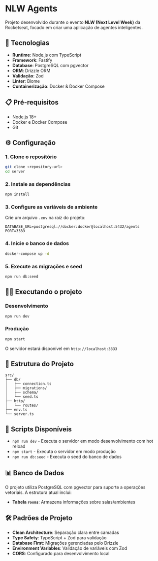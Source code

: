 # NLW Agents

Projeto desenvolvido durante o evento **NLW (Next Level Week)** da Rocketseat, focado em criar uma aplicação de agentes inteligentes.

## 🚀 Tecnologias

- **Runtime**: Node.js com TypeScript
- **Framework**: Fastify
- **Database**: PostgreSQL com pgvector
- **ORM**: Drizzle ORM
- **Validação**: Zod
- **Linter**: Biome
- **Containerização**: Docker & Docker Compose

## 📋 Pré-requisitos

- Node.js 18+
- Docker e Docker Compose
- Git

## ⚙️ Configuração

### 1. Clone o repositório
```bash
git clone <repository-url>
cd server
```

### 2. Instale as dependências
```bash
npm install
```

### 3. Configure as variáveis de ambiente
Crie um arquivo `.env` na raiz do projeto:
```env
DATABASE_URL=postgresql://docker:docker@localhost:5432/agents
PORT=3333
```

### 4. Inicie o banco de dados
```bash
docker-compose up -d
```

### 5. Execute as migrações e seed
```bash
npm run db:seed
```

## 🏃‍♂️ Executando o projeto

### Desenvolvimento
```bash
npm run dev
```

### Produção
```bash
npm start
```

O servidor estará disponível em `http://localhost:3333`

## 📁 Estrutura do Projeto

```
src/
├── db/
│   ├── connection.ts
│   ├── migrations/
│   ├── schema/
│   └── seed.ts
├── http/
│   └── routes/
├── env.ts
└── server.ts
```

## 🔧 Scripts Disponíveis

- `npm run dev` - Executa o servidor em modo desenvolvimento com hot reload
- `npm start` - Executa o servidor em modo produção
- `npm run db:seed` - Executa o seed do banco de dados

## 📊 Banco de Dados

O projeto utiliza PostgreSQL com pgvector para suporte a operações vetoriais. A estrutura atual inclui:

- **Tabela `rooms`**: Armazena informações sobre salas/ambientes

## 🛠️ Padrões de Projeto

- **Clean Architecture**: Separação clara entre camadas
- **Type Safety**: TypeScript + Zod para validação
- **Database First**: Migrações gerenciadas pelo Drizzle
- **Environment Variables**: Validação de variáveis com Zod
- **CORS**: Configurado para desenvolvimento local 